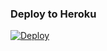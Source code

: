 ### Deploy to Heroku

[![Deploy](https://www.herokucdn.com/deploy/button.svg)](https://heroku.com/deploy?template=https://github.com/Aryasena7/MusicB.git)
